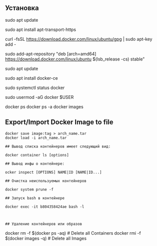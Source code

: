 ## Установка 

sudo apt update

sudo apt install apt-transport-https

curl -fsSL https://download.docker.com/linux/ubuntu/gpg | sudo apt-key add -

sudo add-apt-repository "deb [arch=amd64] https://download.docker.com/linux/ubuntu $(lsb_release -cs) stable"

sudo apt update

sudo apt install docker-ce

sudo systemctl status docker

sudo usermod -aG docker $USER

docker ps
docker ps -a
docker images


## Export/Import Docker Image to file
~~~~~~~~~~~~~~~~~~~~~~~~~~~~~~~~~~
docker save image:tag > arch_name.tar
docker load -i arch_name.tar

## Вывод списка контейнеров имеет следующий вид:

docker container ls [options]

## Вывод инфы о контейнере:

ocker inspect [OPTIONS] NAME|ID [NAME|ID...]

## Очистка неиспользуемых контейнеров

docker system prune -f

## Запуск bash в контейнере

docker exec -it b804358424ae bash -l



## Удаление контейнеров или образов
~~~~~~~~~~~~~~~~~~~~~~~~~~~~~~~~~~~~~
docker rm -f $(docker ps -aq)        # Delete all Containers
docker rmi -f $(docker images -q)    # Delete all Images





